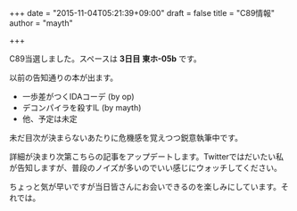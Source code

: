 +++
date = "2015-11-04T05:21:39+09:00"
draft = false
title = "C89情報"
author = "mayth"

+++

C89当選しました。スペースは **3日目 東ホ-05b** です。

以前の告知通りの本が出ます。

* 一歩差がつくIDAコーデ (by op)
* デコンパイラを殺すIL (by mayth)
* 他、予定は未定

未だ目次が決まらないあたりに危機感を覚えつつ鋭意執筆中です。

詳細が決まり次第こちらの記事をアップデートします。Twitterではだいたい私が告知しますが、普段のノイズが多いのでいい感じにウォッチしてください。

ちょっと気が早いですが当日皆さんにお会いできるのを楽しみにしています。それでは。
